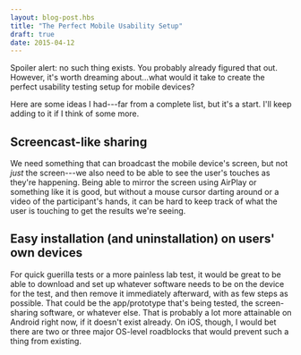 ```yaml
---
layout: blog-post.hbs
title: "The Perfect Mobile Usability Setup"
draft: true
date: 2015-04-12
---
```


Spoiler alert: no such thing exists. You probably already figured that out. However, it's worth dreaming about...what would it take to create the perfect usability testing setup for mobile devices?

Here are some ideas I had---far from a complete list, but it's a start. I'll keep adding to it if I think of some more.

## Screencast-like sharing

We need something that can broadcast the mobile device's screen, but not *just* the screen---we also need to be able to see the user's touches as they're happening. Being able to mirror the screen using AirPlay or something like it is good, but without a mouse cursor darting around or a video of the participant's hands, it can be hard to keep track of what the user is touching to get the results we're seeing.

## Easy installation (and uninstallation) on users' own devices

For quick guerilla tests or a more painless lab test, it would be great to be able to download and set up whatever software needs to be on the device for the test, and then remove it immediately afterward, with as few steps as possible. That could be the app/prototype that's being tested, the screen-sharing software, or whatever else. That is probably a lot more attainable on Android right now, if it doesn't exist already. On iOS, though, I would bet there are two or three major OS-level roadblocks that would prevent such a thing from existing.